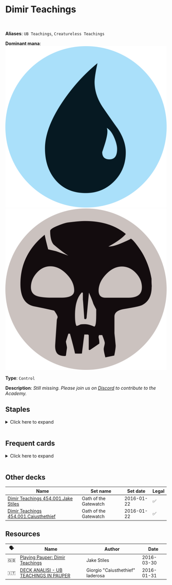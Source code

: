 <!-- This page is automatically generated by Myr: do not update it manually. Changes directly applied here will be lost. -->
# Dimir Teachings
<br/>

**Aliases**: `UB Teachings`, `Creatureless Teachings`


**Dominant mana**: <img src="../resources/images/mana/U.png" class="dominant-mana-icon"/> <img src="../resources/images/mana/B.png" class="dominant-mana-icon"/>

**Type**: `Control`

**Description**: _Still missing. Please join us on [Discord](https://discord.gg/fYQbpjjkQ3) to contribute to the Academy._


## **Staples**

<details>
  <summary>Click here to expand</summary>
<a href="https://scryfall.com/card/a25/40/accumulated-knowledge"><img src="https://c1.scryfall.com/file/scryfall-cards/normal/front/a/d/ad88e5ee-0eee-47af-a7b4-9bac044e1c8c.jpg?1562439718" class="archetype-card rounded-image"/></a>
<a href="https://scryfall.com/card/mm3/150/agony-warp"><img src="https://c1.scryfall.com/file/scryfall-cards/normal/front/c/6/c6bc51eb-4ed8-433f-aee5-4aee31f6ad50.jpg?1593814096" class="archetype-card rounded-image"/></a>
<a href="https://scryfall.com/card/mh2/267/counterspell"><img src="https://c1.scryfall.com/file/scryfall-cards/normal/front/1/9/1920dae4-fb92-4f19-ae4b-eb3276b8dac7.jpg?1622389067" class="archetype-card rounded-image"/></a>
<a href="https://scryfall.com/card/m20/95/disfigure"><img src="https://c1.scryfall.com/file/scryfall-cards/normal/front/1/8/18069340-a698-4f75-82cc-cc94fcf82184.jpg?1592516643" class="archetype-card rounded-image"/></a>
<a href="https://scryfall.com/card/jmp/152/exclude"><img src="https://c1.scryfall.com/file/scryfall-cards/normal/front/1/4/1455f59e-f487-4195-ab25-8fc7695903e4.jpg?1600724914" class="archetype-card rounded-image"/></a>
<a href="https://scryfall.com/card/tsr/76/mystical-teachings"><img src="https://c1.scryfall.com/file/scryfall-cards/normal/front/f/7/f7cb51cd-8418-43ee-bf4f-6b959cc5b131.jpg?1619394406" class="archetype-card rounded-image"/></a>
<a href="https://scryfall.com/card/mh1/64/prohibit"><img src="https://c1.scryfall.com/file/scryfall-cards/normal/front/0/a/0ae544bf-7229-4b82-99ad-32c3af36e30f.jpg?1562201457" class="archetype-card rounded-image"/></a>
</details><br/>



## **Frequent cards**

<details>
  <summary>Click here to expand</summary>
<a href="https://scryfall.com/card/uma/45/archaeomancer"><img src="https://c1.scryfall.com/file/scryfall-cards/normal/front/c/c/cc258713-6ce3-44e0-9b4b-8fa7d1d093a1.jpg?1547516110" class="archetype-card rounded-image"/></a>
<a href="https://scryfall.com/card/c21/115/brainstorm"><img src="https://c1.scryfall.com/file/scryfall-cards/normal/front/0/3/0359f212-9564-41a9-870b-d2c57455a695.jpg?1617910233" class="archetype-card rounded-image"/></a>
<a href="https://scryfall.com/card/tpr/42/capsize"><img src="https://c1.scryfall.com/file/scryfall-cards/normal/front/f/3/f36f6545-e4e0-4dc8-acea-e527e43f3e14.jpg?1562432216" class="archetype-card rounded-image"/></a>
<a href="https://scryfall.com/card/uma/89/chainers-edict"><img src="https://c1.scryfall.com/file/scryfall-cards/normal/front/a/3/a36a583a-d4be-4589-a43c-a2854de062c6.jpg?1547516797" class="archetype-card rounded-image"/></a>
<a href="https://scryfall.com/card/cmr/394/compulsive-research"><img src="https://c1.scryfall.com/file/scryfall-cards/normal/front/c/8/c8fcefbc-211f-4ad2-8866-9514f09cd3b3.jpg?1608912078" class="archetype-card rounded-image"/></a>
<a href="https://scryfall.com/card/ima/46/condescend"><img src="https://c1.scryfall.com/file/scryfall-cards/normal/front/5/b/5ba16c0f-dd42-4a2a-8f08-bc8c8478952b.jpg?1562849378" class="archetype-card rounded-image"/></a>
<a href="https://scryfall.com/card/dgm/23/crypt-incursion"><img src="https://c1.scryfall.com/file/scryfall-cards/normal/front/c/3/c3b71cc5-0a81-4cab-bae3-49335c04aaaa.jpg?1562931583" class="archetype-card rounded-image"/></a>
<a href="https://scryfall.com/card/isd/50/curse-of-the-bloody-tome"><img src="https://c1.scryfall.com/file/scryfall-cards/normal/front/c/7/c7865e11-263b-4d61-af54-907c1acbb54f.jpg?1562836859" class="archetype-card rounded-image"/></a>
<a href="https://scryfall.com/card/roe/59/deprive"><img src="https://c1.scryfall.com/file/scryfall-cards/normal/front/2/e/2efecdd9-bd3a-4b79-92da-6485589d5bde.jpg?1562702470" class="archetype-card rounded-image"/></a>
<a href="https://scryfall.com/card/gtc/63/devour-flesh"><img src="https://c1.scryfall.com/file/scryfall-cards/normal/front/8/8/88c42ebd-114a-430d-b3a4-ff2fb3093bf5.jpg?1561835353" class="archetype-card rounded-image"/></a>
<a href="https://scryfall.com/card/mh1/87/diabolic-edict"><img src="https://c1.scryfall.com/file/scryfall-cards/normal/front/4/e/4eabbed2-1399-4cf1-9eba-b53c56caced4.jpg?1591104828" class="archetype-card rounded-image"/></a>
<a href="https://scryfall.com/card/ima/87/doom-blade"><img src="https://c1.scryfall.com/file/scryfall-cards/normal/front/9/0/90699423-2556-40f7-b8f5-c9d82f22d52e.jpg?1562851557" class="archetype-card rounded-image"/></a>
<a href="https://scryfall.com/card/dst/41/echoing-decay"><img src="https://c1.scryfall.com/file/scryfall-cards/normal/front/f/8/f8e688e7-8350-4b78-bd49-a6ffdedad556.jpg?1562640566" class="archetype-card rounded-image"/></a>
<a href="https://scryfall.com/card/cma/58/evincars-justice"><img src="https://c1.scryfall.com/file/scryfall-cards/normal/front/2/e/2e0fffc6-4395-441e-95a9-c9cf33af7907.jpg?1592672652" class="archetype-card rounded-image"/></a>
<a href="https://scryfall.com/card/khc/39/ghostly-flicker"><img src="https://c1.scryfall.com/file/scryfall-cards/normal/front/4/8/485ab561-9c2a-4f99-9317-8726bcdae364.jpg?1620529574" class="archetype-card rounded-image"/></a>
<a href="https://scryfall.com/card/csp/58/grim-harvest"><img src="https://c1.scryfall.com/file/scryfall-cards/normal/front/b/d/bdb1972f-2ef7-4fe2-8c8e-ab07f48a3176.jpg?1593275085" class="archetype-card rounded-image"/></a>
<a href="https://scryfall.com/card/jmp/244/innocent-blood"><img src="https://c1.scryfall.com/file/scryfall-cards/normal/front/2/9/29184c64-03f3-4a50-ac18-e34b6c89635e.jpg?1600700558" class="archetype-card rounded-image"/></a>
<a href="https://scryfall.com/card/ima/66/mana-leak"><img src="https://c1.scryfall.com/file/scryfall-cards/normal/front/2/4/247939d9-87e9-4f01-b223-fb4cfa7dbbe1.jpg?1562846529" class="archetype-card rounded-image"/></a>
<a href="https://scryfall.com/card/sth/38/mind-games"><img src="https://c1.scryfall.com/file/scryfall-cards/normal/front/4/d/4da50979-1f5d-48d1-9406-dfc785273c04.jpg?1562596405" class="archetype-card rounded-image"/></a>
<a href="https://scryfall.com/card/khc/42/mulldrifter"><img src="https://c1.scryfall.com/file/scryfall-cards/normal/front/3/4/345fd005-5052-4500-a260-3649500e21f4.jpg?1620529648" class="archetype-card rounded-image"/></a>
<a href="https://scryfall.com/card/cmr/134/murder"><img src="https://c1.scryfall.com/file/scryfall-cards/normal/front/4/4/440bfb8c-f29a-4c11-9fcb-ee935dead03f.jpg?1608909810" class="archetype-card rounded-image"/></a>
<a href="https://scryfall.com/card/tsr/78/piracy-charm"><img src="https://c1.scryfall.com/file/scryfall-cards/normal/front/9/c/9cb19ac2-edf9-4f9a-b9ba-2a33ba96a4d8.jpg?1619394455" class="archetype-card rounded-image"/></a>
<a href="https://scryfall.com/card/c21/258/pristine-talisman"><img src="https://c1.scryfall.com/file/scryfall-cards/normal/front/6/b/6b6307f3-bc63-463c-8ffc-a8b8b829e5d7.jpg?1618252347" class="archetype-card rounded-image"/></a>
<a href="https://scryfall.com/card/dds/10/snap"><img src="https://c1.scryfall.com/file/scryfall-cards/normal/front/1/9/1959f078-4b7b-4df2-a256-d43b2d97e853.jpg?1592761565" class="archetype-card rounded-image"/></a>
<a href="https://scryfall.com/card/mm3/52/spire-monitor"><img src="https://c1.scryfall.com/file/scryfall-cards/normal/front/f/3/f30ed6e1-d713-40ae-81f6-d2d66914bbb9.jpg?1593813152" class="archetype-card rounded-image"/></a>
<a href="https://scryfall.com/card/ema/109/tragic-slip"><img src="https://c1.scryfall.com/file/scryfall-cards/normal/front/c/3/c3140bf5-9846-47ae-8142-b013aac14609.jpg?1580014388" class="archetype-card rounded-image"/></a>
<a href="https://scryfall.com/card/2xm/111/twisted-abomination"><img src="https://c1.scryfall.com/file/scryfall-cards/normal/front/f/f/ffae38ec-7712-4701-b072-9f962ec9c259.jpg?1599706072" class="archetype-card rounded-image"/></a>
</details><br/>





## **Other decks**

| Name | Set name | Set date | Legal |
| -----| -------- | -------- | ----- |
| [Dimir Teachings 454.001.Jake Stiles](https://www.mtggoldfish.com/deck/4351084) | Oath of the Gatewatch | 2016-01-22 | ✅ |
| [Dimir Teachings 454.001.Caiusthethief](https://www.mtggoldfish.com/deck/4351085) | Oath of the Gatewatch | 2016-01-22 | ✅ |






## **Resources**

| 🗣️ | Name | Author | Date |
| -- | ---- | ------ | ---- |
| 🇬🇧 | [Playing Pauper: Dimir Teachings](https://www.mtggoldfish.com/articles/playing-pauper-dimir-teachings) | Jake Stiles | 2016-03-30   |
| 🇮🇹 | [DECK ANALISI - UB TEACHINGS IN PAUPER](http://www.metagame.it/articoli-pauper/1730-deck-analisi-ub-teachings.html) | Giorgio "Caiusthethief" Iaderosa | 2016-01-31   |

